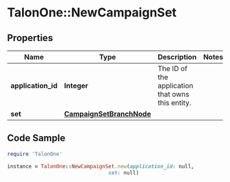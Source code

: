 # TalonOne::NewCampaignSet

## Properties

Name | Type | Description | Notes
------------ | ------------- | ------------- | -------------
**application_id** | **Integer** | The ID of the application that owns this entity. | 
**set** | [**CampaignSetBranchNode**](CampaignSetBranchNode.md) |  | 

## Code Sample

```ruby
require 'TalonOne'

instance = TalonOne::NewCampaignSet.new(application_id: null,
                                 set: null)
```


